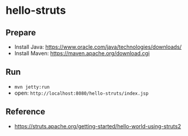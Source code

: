 # hello-struts

## Prepare
- Install Java: https://www.oracle.com/java/technologies/downloads/
- Install Maven: https://maven.apache.org/download.cgi

## Run
- `mvn jetty:run`
- open: `http://localhost:8080/hello-struts/index.jsp`

## Reference
- https://struts.apache.org/getting-started/hello-world-using-struts2
